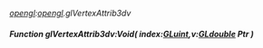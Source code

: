 _[opengl](../../modules/opengl/opengl-module.md):[opengl](../../modules/opengl/opengl-module.md).glVertexAttrib3dv_
##### Function glVertexAttrib3dv:Void( index:[GLuint](../../modules/opengl/opengl-gluint.md),v:[GLdouble](../../modules/opengl/opengl-gldouble.md) Ptr )
